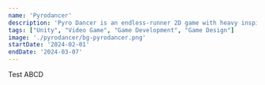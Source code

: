 ```yaml
---
name: 'Pyrodancer'
description: 'Pyro Dancer is an endless-runner 2D game with heavy inspirations from notable titles, such as Castlevania and Metroid series.'
tags: ["Unity", "Video Game", "Game Development", "Game Design"]
image: './pyrodancer/bg-pyrodancer.png'
startDate: '2024-02-01'
endDate: '2024-03-07'
---
```


Test ABCD
